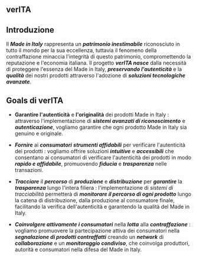 ## verITA

## Introduzione

Il _**Made in Italy**_ rappresenta un _**patrimonio inestimabile**_ riconosciuto in tutto il mondo per la sua eccellenza, tuttavia il fenomeno della contraffazione minaccia l'integrità di questo patrimonio, compromettendo la reputazione e l'economia italiana. Il progetto _**verITA nasce**_ dalla necessità di proteggere l'essenza del Made in Italy, _**preservando l'autenticità**_ e 
la _**qualità**_ dei nostri prodotti attraverso l'adozione di _**soluzioni tecnologiche avanzate**_. 

## Goals di verITA

- **Garantire l'autenticità** e **l'originalità** dei prodotti Made in Italy : attraverso l'implementazione di _**sistemi avanzati di riconoscimento**_ e _**autenticazione**_,
  vogliamo garantire che ogni prodotto Made in Italy sia genuino e originale. 
  
- **_Fornire_** ai **_consumatori_** **_strumenti affidabili_** per verificare l'autenticità dei prodotti : vogliamo offrire soluzioni **_intuitive_** e _**accessibili**_ che consentano
ai consumatori di verificare l'autenticità dei prodotti in modo _**rapido e affidabile**_, promuovendo _**fiducia**_ e _**trasparenza**_ nelle transazioni.
  
- _**Tracciare**_ il **_percorso_** di **_produzione_** e _**distribuzione**_ per _**garantire**_ la _**trasparenza**_ lungo l'intera filiera : l'implementazione di _sistemi di tracciabilità_   permetterà di _**monitorare il percorso di ogni prodotto**_ lungo la catena di distribuzione, dalla produzione al consumatore finale, facilitando la verifica dell'autenticità e garantendo
la qualità del Made in Italy.

- _**Coinvolgere attivamente i consumatori**_ nella _**lotta**_ alla _**contraffazione**_ : vogliamo promuovere la partecipazione attiva dei consumatori nella
_**segnalazione di prodotti   contraffatti**_ creando un _**network**_ di **_collaborazione_** e un _**monitoraggio condiviso**_, che coinvolga produttori, autorità e consumatori nella difesa del Made in Italy.



